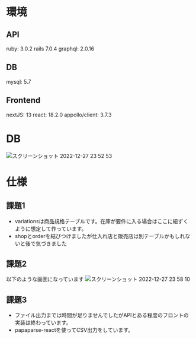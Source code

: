 # 環境
## API
ruby: 3.0.2
rails 7.0.4
graphql: 2.0.16

## DB
mysql: 5.7

## Frontend
nextJS: 13
react: 18.2.0
appollo/client: 3.7.3



# DB
![スクリーンショット 2022-12-27 23 52 53](https://user-images.githubusercontent.com/80092584/209683561-b57efab5-1806-4a44-b34c-a5d7dbda9cf6.png)

# 仕様
## 課題1
* variationsは商品規格テーブルです。在庫が要件に入る場合はここに紐ずくように想定して作っています。
* shopとorderを結びつけましたが仕入れ店と販売店は別テーブルかもしれないと後で気づきました

## 課題2
以下のような画面になっています
![スクリーンショット 2022-12-27 23 58 10](https://user-images.githubusercontent.com/80092584/209684180-72c34de9-886c-4e78-b734-6653f235c1c2.png)

## 課題3
* ファイル出力までは時間が足りませんでしたがAPIとある程度のフロントの実装は終わっています。
* papaparse-reactを使ってCSV出力をしています。

